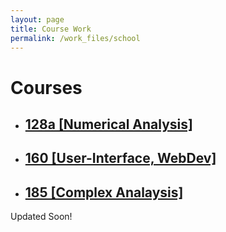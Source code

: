 ```yaml
---
layout: page
title: Course Work
permalink: /work_files/school
---
```


# Courses

* ## [128a  [Numerical Analysis]](/work_files/school/128a.html)

* ## [160  [User-Interface, WebDev]](/work_files/school/160.html)

* ## [185  [Complex Analaysis]](/work_files/school/185.html)


Updated Soon!